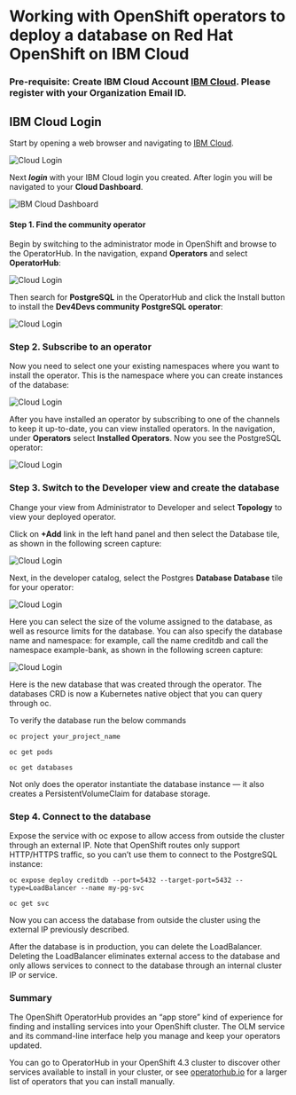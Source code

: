 # Working with OpenShift operators to deploy a database on Red Hat OpenShift on IBM Cloud

### Pre-requisite: Create IBM Cloud Account [IBM Cloud](https://cloud.ibm.com/registration). Please register with your Organization Email ID.

## IBM Cloud Login

Start by opening a web browser and navigating to [IBM Cloud](https://cloud.ibm.com/).

![Cloud Login](images/Cloud-Login.png)

Next **_login_** with your IBM Cloud login you created. After login you will be navigated to your **Cloud Dashboard**.

![IBM Cloud Dashboard](images/IBM_Cloud_Dashboard.png)

#### Step 1. Find the community operator

Begin by switching to the administrator mode in OpenShift and browse to the OperatorHub. In the navigation, expand **Operators** and select **OperatorHub**:

![Cloud Login](images/pg-openshift-operator-1.png)

Then search for **PostgreSQL** in the OperatorHub and click the Install button to install the **Dev4Devs community PostgreSQL operator**:

![Cloud Login](images/pg-openshift-operator-2.png)

### Step 2. Subscribe to an operator

Now you need to select one your existing namespaces where you want to install the operator. This is the namespace where you can create instances of the database:

![Cloud Login](images/pg-openshift-operator-3.png)

After you have installed an operator by subscribing to one of the channels to keep it up-to-date, you can view installed operators. In the navigation, under **Operators** select **Installed Operators**. Now you see the PostgreSQL operator:

![Cloud Login](images/pg-openshift-operator-4.png)

### Step 3. Switch to the Developer view and create the database

Change your view from Administrator to Developer and select **Topology** to view your deployed operator.

Click on **+Add** link in the left hand panel and then select the Database tile, as shown in the following screen capture:

![Cloud Login](images/pg-openshift-operator-6a-dev.png)

Next, in the developer catalog, select the Postgres **Database Database** tile for your operator:

![Cloud Login](images/pg-openshift-operator-6b-dev.png)

Here you can select the size of the volume assigned to the database, as well as resource limits for the database. You can also specify the database name and namespace: for example, call the name creditdb and call the namespace example-bank, as shown in the following screen capture:

![Cloud Login](images/pg-openshift-operator-6c-dev.png)

Here is the new database that was created through the operator. The databases CRD is now a Kubernetes native object that you can query through oc.

To verify the database run the below commands

```
oc project your_project_name

oc get pods

oc get databases
```

Not only does the operator instantiate the database instance — it also creates a PersistentVolumeClaim for database storage.

### Step 4. Connect to the database

Expose the service with oc expose to allow access from outside the cluster through an external IP. Note that OpenShift routes only support HTTP/HTTPS traffic, so you can’t use them to connect to the PostgreSQL instance:

```
oc expose deploy creditdb --port=5432 --target-port=5432 --type=LoadBalancer --name my-pg-svc

oc get svc
```
Now you can access the database from outside the cluster using the external IP previously described.

After the database is in production, you can delete the LoadBalancer. Deleting the LoadBalancer eliminates external access to the database and only allows services to connect to the database through an internal cluster IP or service.

### Summary

The OpenShift OperatorHub provides an “app store” kind of experience for finding and installing services into your OpenShift cluster. The OLM service and its command-line interface help you manage and keep your operators updated.

You can go to OperatorHub in your OpenShift 4.3 cluster to discover other services available to install in your cluster, or see [operatorhub.io](https://operatorhub.io/) for a larger list of operators that you can install manually.
